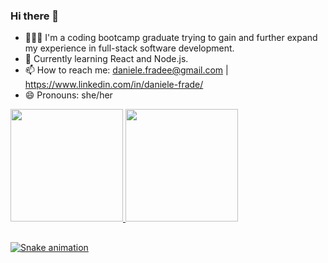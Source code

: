### Hi there 👋

- 👩🏼‍💻 I'm a coding bootcamp graduate trying to gain and further expand my experience in full-stack software development.
- 🌱 Currently learning React and Node.js.
- 📫 How to reach me: daniele.fradee@gmail.com | https://www.linkedin.com/in/daniele-frade/ 
- 😄 Pronouns: she/her


</div>
<div>
  <a href="https://github.com/rafaballerini">
  <img height="180em" src="https://github-readme-stats.vercel.app/api?username=daniele-frade&show_icons=true&theme=dracula&include_all_commits=true&count_private=true"/>
  <img height="180em" src="https://github-readme-stats.vercel.app/api/top-langs/?username=daniele-frade&layout=compact&langs_count=7&theme=dracula"/>
</div>
</div>

##

 ![Snake animation]()


